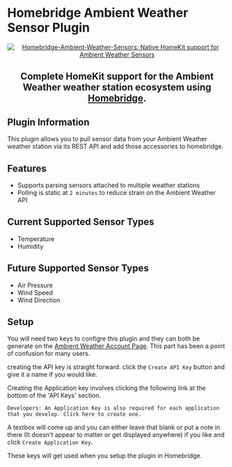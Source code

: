 # Homebridge Ambient Weather Sensor Plugin

<SPAN ALIGN="CENTER" STYLE="text-align:center">
<DIV ALIGN="CENTER" STYLE="text-align:center">

[![Homebridge-Ambient-Weather-Sensors: Native HomeKit support for Ambient Weather Sensors](https://raw.githubusercontent.com/peledies/Homebridge-Ambient-Weather-Temperature-Sensor/main/images/ambient_weather_logo.png)](https://github.com/peledies/Homebridge-Ambient-Weather-Temperature-Sensor)


## Complete HomeKit support for the Ambient Weather weather station ecosystem using [Homebridge](https://homebridge.io).
</DIV>
</SPAN>


## Plugin Information
This plugin allows you to pull sensor data from your Ambient Weather weather station via its REST API and add those accessories to homebridge.

## Features
- Supports parsing sensors attached to multiple weather stations
- Polling is static at `2 minutes` to reduce strain on the Ambient Weather API

## Current Supported Sensor Types
- Temperature
- Humidity

## Future Supported Sensor Types
- Air Pressure
- Wind Speed
- Wind Direction

## Setup
You will need two keys to configre this plugin and they can both be generate on the [Ambient Weather Account Page](https://ambientweather.net/account). This part has been a point of confusion for many users.

creating the API key is straight forward. click the `Create API Key` button and give it a name if you would like.

Creating the Application key involves clicking the following link at the bottom of the 'API Keys' section.

`Developers: An Application Key is also required for each application that you develop. Click here to create one.`

A textbox will come up and you can either leave that blank or put a note in there (It doesn't appear to matter or get displayed anywhere) if you like and click `Create Application Key`.

These keys will get used when you setup the plugin in Homebridge.
